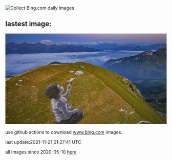![Collect Bing.com daily images](https://github.com/counter2015/bing-daily-images/workflows/Collect%20Bing.com%20daily%20images/badge.svg)
## lastest image:
![](images/NewBreath.jpg)

use github actions to download www.bing.com images.

last update:2021-11-21 01:27:41 UTC

all images since 2020-05-10 [here](https://github.com/counter2015/bing-daily-images/tree/master/images) 
